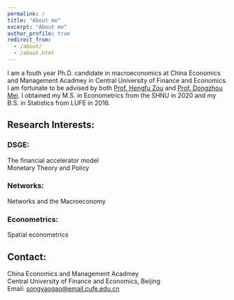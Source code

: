 ```yaml
---
permalink: /
title: "About me"
excerpt: "About me"
author_profile: true
redirect_from: 
  - /about/
  - /about.html
---
```


I am a fouth year Ph.D. candidate in macroeconomics at China Economics and Management Acadmey in Central University of Finance and Economics. I am fortunate to be advised by both [Prof. Hengfu Zou](https://ideas.repec.org/e/pzo17.html) and [Prof. Dongzhou Mei](http://site.cufe.edu.cn/szdw/zzjs/58491.htm). I obtained my M.S. in Econometrics from the SHNU in 2020 and my B.S. in Statistics from LUFE in 2016.

## Research Interests:
### DSGE:
The financial accelerator model
<br>Monetary Theory and Policy

### Networks:
Networks and the Macroeconomy

### Econometrics:
Spatial econometrics



## Contact:
China Economics and Management Acadmey
<br> Central University of Finance and Economics, Beijing
<br> Email: songyaogao@email.cufe.edu.cn

